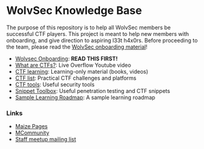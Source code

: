 # WolvSec Knowledge Base
The purpose of this repository is to help all WolvSec members be successful CTF players. This project is meant to help new members with onboarding, and give direction to aspiring l33t h4x0rs. Before proceeding to the team, please read the [WolvSec onboarding material](onboarding.md)!

* [Wolvsec Onboarding](onboarding.md): <b>READ THIS FIRST!</b> 
* [What are CTFs?](https://www.youtube.com/watch?v=8ev9ZX9J45A): Live Overflow Youtube video
* [CTF learning](ctf-learning.md): Learning-only material (books, videos)
* [CTF list](ctf-list.md): Practical CTF challenges and platforms
* [CTF tools](ctf-tools.md): Useful security tools
* [Snippet Toolbox](https://gitlab.umich.edu/wolvsec/ctf-snippet-toolbox): Useful penetration testing and CTF snippets
* [Sample Learning Roadmap](learning-roadmap.md): A sample learning roadmap

<h3>Links</h3>

* [Maize Pages](https://maizepages.umich.edu/organization/wolverinesec)
* [MCommunity](https://mcommunity.umich.edu/#group:w01verines)
* [Staff meetup mailing list](https://mcommunity.umich.edu/#group:wolvsec%20staff)

